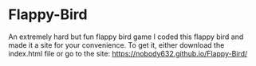 # Flappy-Bird
An extremely hard but fun flappy bird game
I coded this flappy bird and made it a site for your convenience.
To get it, either download the index.html file or go to the site: https://nobody632.github.io/Flappy-Bird/
